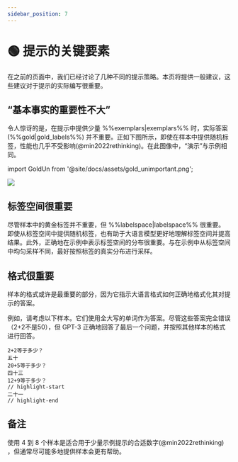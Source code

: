 ```yaml
---
sidebar_position: 7
---
```


# 🟢 提示的关键要素

在之前的页面中，我们已经讨论了几种不同的提示策略。本页将提供一般建议，这些建议对于提示的实际编写很重要。

## “基本事实的重要性不大”

令人惊讶的是，在提示中提供少量 %%exemplars|exemplars%% 时，实际答案 (%%gold|gold_labels%%) 并不重要。正如下图所示，即使在样本中提供随机标签，性能也几乎不受影响(@min2022rethinking)。在此图像中，“演示”与示例相同。

import GoldUn from '@site/docs/assets/gold_unimportant.png';

<div style={{textAlign: 'center'}}>
  <img src={GoldUn} style={{width: "750px"}} />
</div>

## 标签空间很重要

尽管样本中的黄金标签并不重要，但 %%labelspace|labelspace%% 很重要。即使从标签空间中提供随机标签，也有助于大语言模型更好地理解标签空间并提高结果。此外，正确地在示例中表示标签空间的分布很重要。与在示例中从标签空间中均匀采样不同，最好按照标签的真实分布进行采样。

## 格式很重要

样本的格式或许是最重要的部分，因为它指示大语言格式如何正确地格式化其对提示的答案。

例如，请考虑以下样本。它们使用全大写的单词作为答案。尽管这些答案完全错误（2+2不是50），但 GPT-3 正确地回答了最后一个问题，并按照其他样本的格式进行回答。

```text
2+2等于多少？ 
五十
20+5等于多少？
四十三
12+9等于多少？
// highlight-start
二十一
// highlight-end
```

## 备注

使用 4 到 8 个样本是适合用于少量示例提示的合适数字(@min2022rethinking) ，但通常尽可能多地提供样本会更有帮助。

[^labelspace]: See the [vocabulary reference](https://learnprompting.org/docs/vocabulary#labels) for more info.
